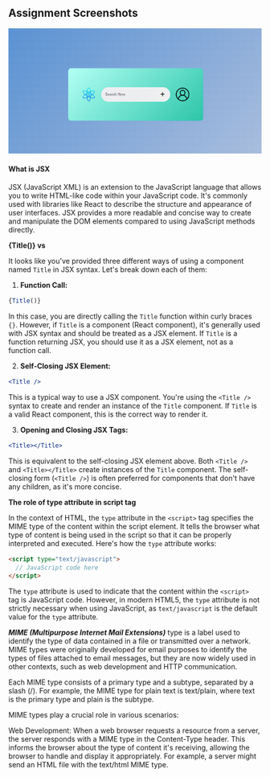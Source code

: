 ## Assignment Screenshots

![App Screenshot](./src/assets/Screenshot.png)

#### What is JSX

JSX (JavaScript XML) is an extension to the JavaScript language that allows you to write HTML-like code within your JavaScript code. It's commonly used with libraries like React to describe the structure and appearance of user interfaces. JSX provides a more readable and concise way to create and manipulate the DOM elements compared to using JavaScript methods directly.

**{Title()} vs <Title /> vs <Title></Title>**

It looks like you've provided three different ways of using a component named `Title` in JSX syntax. Let's break down each of them:

1. **Function Call:**

```jsx
{Title()}
```

In this case, you are directly calling the `Title` function within curly braces `{}`. However, if `Title` is a component (React component), it's generally used with JSX syntax and should be treated as a JSX element. If `Title` is a function returning JSX, you should use it as a JSX element, not as a function call.

2. **Self-Closing JSX Element:**

```jsx
<Title />
```

This is a typical way to use a JSX component. You're using the `<Title />` syntax to create and render an instance of the `Title` component. If `Title` is a valid React component, this is the correct way to render it.

3. **Opening and Closing JSX Tags:**

```jsx
<Title></Title>
```

This is equivalent to the self-closing JSX element above. Both `<Title />` and `<Title></Title>` create instances of the `Title` component. The self-closing form (`<Title />`) is often preferred for components that don't have any children, as it's more concise.


 **The role of type attribute in script tag**

In the context of HTML, the `type` attribute in the `<script>` tag specifies the MIME type of the content within the script element. It tells the browser what type of content is being used in the script so that it can be properly interpreted and executed. Here's how the `type` attribute works:

```html
<script type="text/javascript">
  // JavaScript code here
</script>
```

The `type` attribute is used to indicate that the content within the `<script>` tag is JavaScript code. However, in modern HTML5, the `type` attribute is not strictly necessary when using JavaScript, as `text/javascript` is the default value for the `type` attribute.

***MIME (Multipurpose Internet Mail Extensions)*** type is a label used to identify the type of data contained in a file or transmitted over a network. MIME types were originally developed for email purposes to identify the types of files attached to email messages, but they are now widely used in other contexts, such as web development and HTTP communication.

Each MIME type consists of a primary type and a subtype, separated by a slash (/). For example, the MIME type for plain text is text/plain, where text is the primary type and plain is the subtype.

MIME types play a crucial role in various scenarios:

Web Development: When a web browser requests a resource from a server, the server responds with a MIME type in the Content-Type header. This informs the browser about the type of content it's receiving, allowing the browser to handle and display it appropriately. For example, a server might send an HTML file with the text/html MIME type.